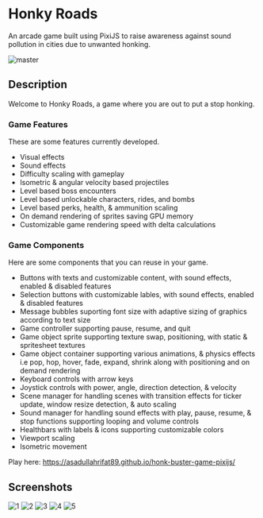 # Honky Roads
An arcade game built using PixiJS to raise awareness against sound pollution in cities due to unwanted honking.

![master](https://github.com/asadullahrifat89/honk-buster-game-pixijs/actions/workflows/main.yml/badge.svg)

## Description
Welcome to Honky Roads, a game where you are out to put a stop honking.

### Game Features
These are some features currently developed.
- Visual effects
- Sound effects
- Difficulty scaling with gameplay
- Isometric & angular velocity based projectiles
- Level based boss encounters
- Level based unlockable characters, rides, and bombs
- Level based perks, health, & ammunition scaling
- On demand rendering of sprites saving GPU memory
- Customizable game rendering speed with delta calculations

### Game Components
Here are some components that you can reuse in your game.
- Buttons with texts and customizable content, with sound effects, enabled & disabled features
- Selection buttons with customizable lables, with sound effects, enabled & disabled features
- Message bubbles suporting font size with adaptive sizing of graphics according to text size
- Game controller supporting pause, resume, and quit
- Game object sprite supporting texture swap, positioning, with static & spritesheet textures
- Game object container supporting various animations, & physics effects i.e pop, hop, hover, fade, expand, shrink along with positioning and on demand rendering
- Keyboard controls with arrow keys
- Joystick controls with power, angle, direction detection, & velocity
- Scene manager for handling scenes  with transition effects for ticker update, window resize detection, & auto scaling
- Sound manager for handling sound effects with play, pause, resume, & stop functions supporting looping and volume controls
- Healthbars with labels & icons supporting customizable colors
- Viewport scaling
- Isometric movement

Play here: https://asadullahrifat89.github.io/honk-buster-game-pixijs/

## Screenshots

![1](https://github.com/asadullahrifat89/honk-buster-game-pixijs/assets/25480176/ed6c30ec-63fd-4abf-9676-6a684f55b6b5)
![2](https://github.com/asadullahrifat89/honk-buster-game-pixijs/assets/25480176/004c4030-2a59-4fe1-9fac-81184d6f892f)
![3](https://github.com/asadullahrifat89/honk-buster-game-pixijs/assets/25480176/dbff82fb-9b5d-4fd3-b836-20511ecc4dbc)
![4](https://github.com/asadullahrifat89/honk-buster-game-pixijs/assets/25480176/cfe5a816-f8e3-4ef9-99ed-b3274f73ae1c)
![5](https://github.com/asadullahrifat89/honk-buster-game-pixijs/assets/25480176/d28ee954-9004-4b4d-9095-f9d427e1fdd4)
